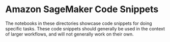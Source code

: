 # Amazon SageMaker Code Snippets

The notebooks in these directories showcase code snippets for doing specific tasks. These code snippets should generally be used in the context of larger workflows, and will not generally work on their own.
